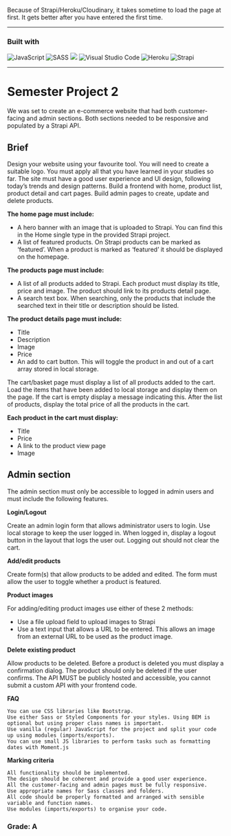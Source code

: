 Because of Strapi/Heroku/Cloudinary, it takes sometime to load the page at first.
It gets better after you have entered the first time.

---

### Built with

![JavaScript](https://img.shields.io/badge/javascript-%23323330.svg?style=for-the-badge&logo=javascript&logoColor=%23F7DF1E) 
![SASS](https://img.shields.io/badge/SASS-hotpink.svg?style=for-the-badge&logo=SASS&logoColor=white) <img src="https://img.shields.io/badge/Bootstrap-563D7C?style=for-the-badge&logo=bootstrap&logoColor=white" /> ![Visual Studio Code](https://img.shields.io/badge/Visual%20Studio%20Code-0078d7.svg?style=for-the-badge&logo=visual-studio-code&logoColor=white)
![Heroku](https://img.shields.io/badge/heroku-%23430098.svg?style=for-the-badge&logo=heroku&logoColor=white)
![Strapi](https://img.shields.io/badge/strapi-%232E7EEA.svg?style=for-the-badge&logo=strapi&logoColor=white)




---

# Semester Project 2

We was set to create an e-commerce website that had both customer-facing and admin sections.
Both sections needed to be responsive and populated by a Strapi API.

## Brief
Design your website using your favourite tool. You will need to create a suitable logo.
You must apply all that you have learned in your studies so far.
The site must have a good user experience and UI design, following today’s trends and design patterns.
Build a frontend with home, product list, product detail and cart pages.
Build admin pages to create, update and delete products.

**The home page must include:**

- A hero banner with an image that is uploaded to Strapi. You can find this in the Home single type in the provided Strapi project.
- A list of featured products. On Strapi products can be marked as ‘featured’. When a product is marked as ‘featured’ it should be displayed on the homepage.

**The products page must include:**

- A list of all products added to Strapi. Each product must display its title, price and image. The product should link to its products detail page.
- A search text box. When searching, only the products that include the searched text in their title or description should be listed.


**The product details page must include:**

- Title
- Description
- Image
- Price
- An add to cart button. This will toggle the product in and out of a cart array stored in local storage.

The cart/basket page must display a list of all products added to the cart.
Load the items that have been added to local storage and display them on the page. If the cart is empty display a message indicating this.
After the list of products, display the total price of all the products in the cart.

**Each product in the cart must display:**

- Title
- Price
- A link to the product view page
- Image

## Admin section
The admin section must only be accessible to logged in admin users and must include the following features.

**Login/Logout**

Create an admin login form that allows administrator users to login. Use local storage to keep the user logged in.
When logged in, display a logout button in the layout that logs the user out. Logging out should not clear the cart.

**Add/edit products**

Create form(s) that allow products to be added and edited. The form must allow the user to toggle whether a product is featured.

**Product images**

For adding/editing product images use either of these 2 methods:

- Use a file upload field to upload images to Strapi
- Use a text input that allows a URL to be entered. This allows an image from an external URL to be used as the product image.

**Delete existing product**

Allow products to be deleted. Before a product is deleted you must display a confirmation dialog.
The product should only be deleted if the user confirms.
The API MUST be publicly hosted and accessible, you cannot submit a custom API with your frontend code.

**FAQ**

    You can use CSS libraries like Bootstrap.
    Use either Sass or Styled Components for your styles. Using BEM is optional but using proper class names is important.
    Use vanilla (regular) JavaScript for the project and split your code up using modules (imports/exports).
    You can use small JS libraries to perform tasks such as formatting dates with Moment.js

**Marking criteria**

    All functionality should be implemented.
    The design should be coherent and provide a good user experience.
    All the customer-facing and admin pages must be fully responsive.
    Use appropriate names for Sass classes and folders.
    All code should be properly formatted and arranged with sensible variable and function names.
    Use modules (imports/exports) to organise your code.

### Grade: A
